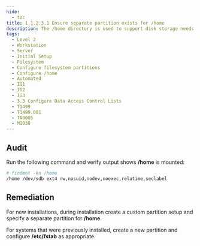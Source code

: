 ```yaml
---
hide:
  - toc
title: 1.1.2.3.1 Ensure separate partition exists for /home
description: The /home directory is used to support disk storage needs of local users.
tags:
  - Level 2
  - Workstation
  - Server
  - Initial Setup
  - Filesystem
  - Configure filesystem partitions
  - Configure /home
  - Automated
  - IG1
  - IG2
  - IG3
  - 3.3 Configure Data Access Control Lists
  - T1499
  - T1499.001
  - TA0005
  - M1038
---
```


## Audit
Run the following command and verify output shows **/home** is mounted:
```bash
# findmnt -kn /home
/home /dev/sdb ext4 rw,nosuid,nodev,noexec,relatime,seclabel
```

## Remediation
For new installations, during installation create a custom partition setup and specify a separate partition for **/home**.

For systems that were previously installed, create a new partition and configure **/etc/fstab** as appropriate.
